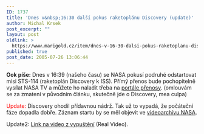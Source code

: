 ```yaml
---
ID: 1737
title: 'Dnes v&nbsp;16:30 další pokus raketoplánu Discovery (update)'
author: Michal Krsek
post_excerpt: ""
layout: post
oldlink: >
  https://www.marigold.cz/item/dnes-v-16-30-dalsi-pokus-raketoplanu-discovery-update
published: true
post_date: 2005-07-26 13:06:44
---
```

<p><b>Ook píše:</b> Dnes v 16:39 (našeho času) se NASA
pokusí podruhé odstartovat misi STS-114 (raketoplán Discovery k ISS).
Přímý přenos bude pochopitelně vysílat NASA TV a můžete ho naladit
třeba na <a href="http://prenosy.cesnet.cz/" >portále přenosy</a>. (omlouvám se za zmatení v původním článku, skutečně jde o Discovery, mea culpa)</p>

<p><span style="color: rgb(255, 0, 0);">Update:</span> Discovery ohodil přídavnou nádrž. Tak už to vypadá, že počáteční fáze dopadla dobře. Záznam startu by se měl objevit ve <a href="http://www.nasa.gov/returntoflight/launch/event-STS-114.html">videoarchívu NASA</a>. </p>

<p>Update2: <a href="http://www-pao.ksc.nasa.gov/kscpao/videos/metafiles/ksc_072605_rtf_launch.ram">Link na video z vypuštění</a> (Real Video).</p>
